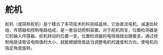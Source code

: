 # 舵机

舵机（或简称舵机）是个糅合了多项技术的科技结晶体，它由直流电机、减速齿轮组、传感器和控制电路组成，是一套自动控制装置。对于舵机而言，位置检测器是它的输入传感器，舵机转动的位置一变，位置检测器的电阻值就会跟着变。通过控制电路读取该电阻值的大小，就能根据阻值适当调整电机的速度和方向，使电机向指定角度旋转。